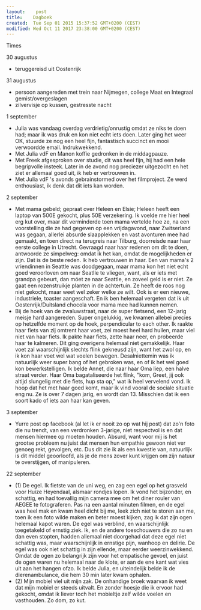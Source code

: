```yaml
---
layout:    post
title:    Dagboek
created:  Tue Sep 01 2015 15:37:52 GMT+0200 (CEST)
modified: Wed Oct 11 2017 23:38:00 GMT+0200 (CEST)
---
```


Times

30 augustus
- teruggereisd uit Oostenrijk

31 augustus
- persoon aangereden met trein naar Nijmegen, college Maat en Integraal gemist/overgeslagen
- zilvervisje op kussen, gestresste nacht

1 september
- Julia was vandaag overdag verdrietig/onrustig omdat ze niks te doen had; maar ik was druk en kon niet echt iets doen. Later ging het weer OK, stuurde ze nog een heel fijn, fantastisch succinct en mooi verwoordde email. Indrukwekkend.
- Met Julia vdF en Manon koffie gedronken in de middagpauze.
- Met Freek afgesproken over studie, dit was heel fijn, hij had een hele begripvolle insteek. Later in de avond nog preciezer uitgezocht en het ziet er allemaal goed uit, ik heb er vertrouwen in.
- Met Julia vdF 's avonds gebrainstormed over het filmproject. Ze werd enthousiast, ik denk dat dit iets kan worden.

2 september
- Met mama gebeld; gepraat over Heleen en Elsie; Heleen heeft een laptop van 500E gekocht, plus 50E verzekering. Ik voelde me hier heel erg kut over, maar dit verminderde toen mama vertelde hoe ze, na een voorstelling die ze had gegeven op een vrijdagavond, naar Zwitserland was gegaan, allerlei absurde slaapplekken en vast avonturen mee had gemaakt, en toen direct na terugreis naar Tilburg, doorreisde naar haar eerste college in Utrecht. Gevraagd naar haar redenen om dit te doen, antwoorde ze simpelweg: omdat ik het kan, omdat de mogelijkheden er zijn. Dat is de beste reden. Ik heb vertrouwen in haar. Een van mama's 2 vriendinnen in Seattle was doodgegaan, maar mama kon het niet echt goed veroorloven om naar Seatlle te vliegen, want, als er iets met grandpa gebeurt, dan móet ze naar Seattle, en zoveel geld is er niet. Ze gaat een rozenstruikje planten in de achtertuin. Ze heeft de roos nog niet gekocht, maar weet wel zeker welke ze wilt. Ook is er een nieuwe, industriele, toaster aangeschaft. En ik ben helemaal vergeten dat ik uit Oostenrijk/Duitsland chocola voor mama mee had kunnen nemen.
- Bij de hoek van de zwaluwstraat, naar de super fietsend, een 12-jarig meisje hard aangereden. Super ongelukkig, we kwamen allebei precies op hetzelfde moment op de hoek, perpendicular to each other. Ik raakte haar fiets van zij omtrent haar voet, zei moest heel hard huilen, maar viel niet van haar fiets. Ik pakte haar fiets, zette haar neer, en probeerde haar te kalmeren. Dit ging overigens helemaal niet gemakkelijk. Haar voet zal waarschijnlijk slechts flink gekneusd zijn, want het zwol op, en ik kon haar voet wel wat voelen bewegen. Desalniettemin was ik natuurlijk weer super bang of het gebroken was, en of ik het wel goed kon bewerkstelligen. Ik belde Annet, die naar haar Oma liep, een halve straat verder. Haar Oma bagataliseerde het flink, "kom, Greet, jij ook altijd slungelig met die fiets, hup sta op," wat ik heel vervelend vond. Ik hoop dat het met haar goed komt, maar ik vind vooral de sociale situatie eng nu. Ze is over 7 dagen jarig, en wordt dan 13. Misschien dat ik een soort kado of iets aan haar kan geven.

3 september
- Yurre post op facebook (al let ik er nooit zo op wat hij post) dat zo'n foto die nu trendt, van een verdronken 3-jarige, niet respectvol is en dat mensen hiermee op moeten houden. Absurd, want voor mij is het grootse probleem nu juist dat mensen hun empathie gewoon niet ver genoeg rekt, gevolgen, etc. Dus dit zie ik als een kwestie van, natuurlijk is dit middel geoorloofd, als je de mens zover kunt krijgen om zijn natuur te overstijgen, of manipuleren.

22 september
- (1) De egel. Ik fietste van de uni weg, en zag een egel op het grasveld voor Huize Heyendaal, alsmaar rondjes lopen. Ik vond het bijzonder, en schattig, en had toevallig mijn camera mee om het diner rouler van AEGEE te fotograferen. Pas na een aantal minuten filmen, en de egel was heel mak en kwam heel dicht bij me, leek zich niet te storen aan me, toen ik een foto wilde maken en beter moest kijken, zag ik dat zijn ogen helemaal kapot waren. De egel was verblind, en waarschijnlijk toegetakeld of ernstig ziek. Ik, en de andere toeschouwers die zo nu en dan even stopten, hadden allemaal niet doorgehad dat deze egel niet schattig was, maar waarschijnlijk in ernstige pijn, wanhoop en delirie. De egel was ook niet schattig in zijn ellende, maar eerder weerzinwekkend. Omdat de ogen zo belangrijk zijn voor het empatische gevoel, en juist de ogen waren nu helemaal naar de klote, er aan de ene kant wat vies uit aan het hangen ofzo. Ik belde Julia, en uiteindelijk belde ik de dierenambulance, die hem 30 min later kwam ophalen.
- (2) Mijn mobiel viel uit mijn zak. De onhandige broek waarvan ik weet dat mijn mobiel er steeds uitvalt. En zonder hoesje die ik ervoor had gekocht, omdat ik liever toch het mobieltje zelf wilde voelen en vasthouden. Zo dom, zo kut.
